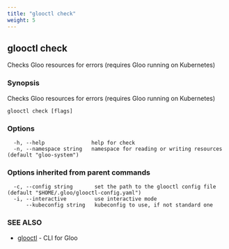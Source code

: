 ```yaml
---
title: "glooctl check"
weight: 5
---
```

## glooctl check

Checks Gloo resources for errors (requires Gloo running on Kubernetes)

### Synopsis

Checks Gloo resources for errors (requires Gloo running on Kubernetes)

```
glooctl check [flags]
```

### Options

```
  -h, --help               help for check
  -n, --namespace string   namespace for reading or writing resources (default "gloo-system")
```

### Options inherited from parent commands

```
  -c, --config string       set the path to the glooctl config file (default "$HOME/.gloo/glooctl-config.yaml")
  -i, --interactive         use interactive mode
      --kubeconfig string   kubeconfig to use, if not standard one
```

### SEE ALSO

* [glooctl](../glooctl)	 - CLI for Gloo

